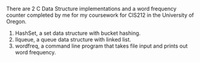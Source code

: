 There are 2 C Data Structure implementations and a word frequency counter completed by me for my coursework for CIS212 in the University of Oregon.

1) HashSet, a set data structure with bucket hashing.
2) llqueue, a queue data structure with linked list.
3) wordfreq, a command line program that takes file input and prints out word frequency.
